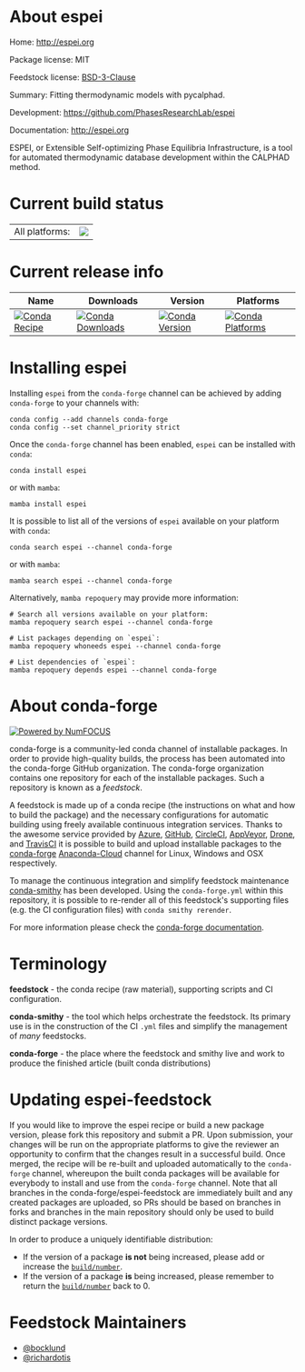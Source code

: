 About espei
===========

Home: http://espei.org

Package license: MIT

Feedstock license: [BSD-3-Clause](https://github.com/conda-forge/espei-feedstock/blob/main/LICENSE.txt)

Summary: Fitting thermodynamic models with pycalphad.

Development: https://github.com/PhasesResearchLab/espei

Documentation: http://espei.org

ESPEI, or Extensible Self-optimizing Phase Equilibria Infrastructure,
is a tool for automated thermodynamic database development within the
CALPHAD method.


Current build status
====================


<table><tr><td>All platforms:</td>
    <td>
      <a href="https://dev.azure.com/conda-forge/feedstock-builds/_build/latest?definitionId=4944&branchName=main">
        <img src="https://dev.azure.com/conda-forge/feedstock-builds/_apis/build/status/espei-feedstock?branchName=main">
      </a>
    </td>
  </tr>
</table>

Current release info
====================

| Name | Downloads | Version | Platforms |
| --- | --- | --- | --- |
| [![Conda Recipe](https://img.shields.io/badge/recipe-espei-green.svg)](https://anaconda.org/conda-forge/espei) | [![Conda Downloads](https://img.shields.io/conda/dn/conda-forge/espei.svg)](https://anaconda.org/conda-forge/espei) | [![Conda Version](https://img.shields.io/conda/vn/conda-forge/espei.svg)](https://anaconda.org/conda-forge/espei) | [![Conda Platforms](https://img.shields.io/conda/pn/conda-forge/espei.svg)](https://anaconda.org/conda-forge/espei) |

Installing espei
================

Installing `espei` from the `conda-forge` channel can be achieved by adding `conda-forge` to your channels with:

```
conda config --add channels conda-forge
conda config --set channel_priority strict
```

Once the `conda-forge` channel has been enabled, `espei` can be installed with `conda`:

```
conda install espei
```

or with `mamba`:

```
mamba install espei
```

It is possible to list all of the versions of `espei` available on your platform with `conda`:

```
conda search espei --channel conda-forge
```

or with `mamba`:

```
mamba search espei --channel conda-forge
```

Alternatively, `mamba repoquery` may provide more information:

```
# Search all versions available on your platform:
mamba repoquery search espei --channel conda-forge

# List packages depending on `espei`:
mamba repoquery whoneeds espei --channel conda-forge

# List dependencies of `espei`:
mamba repoquery depends espei --channel conda-forge
```


About conda-forge
=================

[![Powered by
NumFOCUS](https://img.shields.io/badge/powered%20by-NumFOCUS-orange.svg?style=flat&colorA=E1523D&colorB=007D8A)](https://numfocus.org)

conda-forge is a community-led conda channel of installable packages.
In order to provide high-quality builds, the process has been automated into the
conda-forge GitHub organization. The conda-forge organization contains one repository
for each of the installable packages. Such a repository is known as a *feedstock*.

A feedstock is made up of a conda recipe (the instructions on what and how to build
the package) and the necessary configurations for automatic building using freely
available continuous integration services. Thanks to the awesome service provided by
[Azure](https://azure.microsoft.com/en-us/services/devops/), [GitHub](https://github.com/),
[CircleCI](https://circleci.com/), [AppVeyor](https://www.appveyor.com/),
[Drone](https://cloud.drone.io/welcome), and [TravisCI](https://travis-ci.com/)
it is possible to build and upload installable packages to the
[conda-forge](https://anaconda.org/conda-forge) [Anaconda-Cloud](https://anaconda.org/)
channel for Linux, Windows and OSX respectively.

To manage the continuous integration and simplify feedstock maintenance
[conda-smithy](https://github.com/conda-forge/conda-smithy) has been developed.
Using the ``conda-forge.yml`` within this repository, it is possible to re-render all of
this feedstock's supporting files (e.g. the CI configuration files) with ``conda smithy rerender``.

For more information please check the [conda-forge documentation](https://conda-forge.org/docs/).

Terminology
===========

**feedstock** - the conda recipe (raw material), supporting scripts and CI configuration.

**conda-smithy** - the tool which helps orchestrate the feedstock.
                   Its primary use is in the construction of the CI ``.yml`` files
                   and simplify the management of *many* feedstocks.

**conda-forge** - the place where the feedstock and smithy live and work to
                  produce the finished article (built conda distributions)


Updating espei-feedstock
========================

If you would like to improve the espei recipe or build a new
package version, please fork this repository and submit a PR. Upon submission,
your changes will be run on the appropriate platforms to give the reviewer an
opportunity to confirm that the changes result in a successful build. Once
merged, the recipe will be re-built and uploaded automatically to the
`conda-forge` channel, whereupon the built conda packages will be available for
everybody to install and use from the `conda-forge` channel.
Note that all branches in the conda-forge/espei-feedstock are
immediately built and any created packages are uploaded, so PRs should be based
on branches in forks and branches in the main repository should only be used to
build distinct package versions.

In order to produce a uniquely identifiable distribution:
 * If the version of a package **is not** being increased, please add or increase
   the [``build/number``](https://docs.conda.io/projects/conda-build/en/latest/resources/define-metadata.html#build-number-and-string).
 * If the version of a package **is** being increased, please remember to return
   the [``build/number``](https://docs.conda.io/projects/conda-build/en/latest/resources/define-metadata.html#build-number-and-string)
   back to 0.

Feedstock Maintainers
=====================

* [@bocklund](https://github.com/bocklund/)
* [@richardotis](https://github.com/richardotis/)

